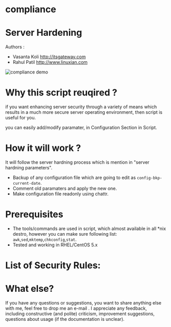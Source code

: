 compliance
==========
# Server Hardening

Authors : 
  - Vasanta Koli <http://itsgateway.com>
  - Rahul Patil <http://www.linuxian.com>

![compliance demo](https://raw.github.com/rahulinux/compliance/master/screen-shot1.png)

# Why this script reuqired ?

if you want enhancing server security through a variety of means which results in a much more secure 
server operating environment, then script is useful for you.

you can easily add/modify paramater, in Configuration Section in Script. 


# How it will work ?

It will follow the server hardning process which is mention in "server hardning parameters". 
  - Backup of any configuration file which are going to edit as `config-bkp-current-date`. 
  - Comment old paramaters and apply the new one. 
  - Make configuration file readonly using chattr. 

# Prerequisites

  - The tools/commands are used in script, which almost available in all *nix destro, however you can make sure following list:
    `awk`,`sed`,`mktemp`,`chkconfig`,`stat`.
  - Tested and working in RHEL/CentOS 5.x


# List of Security Rules:


  

  
  
# What else?

If you have any questions or suggestions, you want to share anything else with me, feel free to drop me an e-mail . I appreciate any feedback, including constructive (and polite) criticism, improvement suggestions, questions about usage (if the documentation is unclear).



